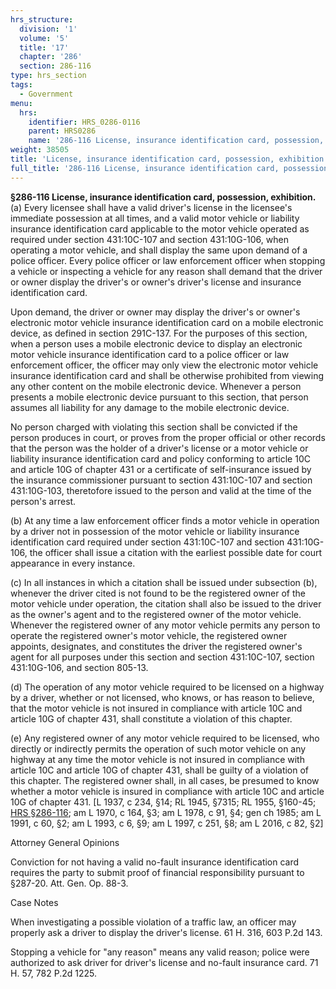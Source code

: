 ```yaml
---
hrs_structure:
  division: '1'
  volume: '5'
  title: '17'
  chapter: '286'
  section: 286-116
type: hrs_section
tags:
  - Government
menu:
  hrs:
    identifier: HRS_0286-0116
    parent: HRS0286
    name: '286-116 License, insurance identification card, possession, exhibition'
weight: 38505
title: 'License, insurance identification card, possession, exhibition'
full_title: '286-116 License, insurance identification card, possession, exhibition'
---
```

**§286-116 License, insurance identification card, possession, exhibition.** (a) Every licensee shall have a valid driver's license in the licensee's immediate possession at all times, and a valid motor vehicle or liability insurance identification card applicable to the motor vehicle operated as required under section 431:10C-107 and section 431:10G-106, when operating a motor vehicle, and shall display the same upon demand of a police officer. Every police officer or law enforcement officer when stopping a vehicle or inspecting a vehicle for any reason shall demand that the driver or owner display the driver's or owner's driver's license and insurance identification card.

Upon demand, the driver or owner may display the driver's or owner's electronic motor vehicle insurance identification card on a mobile electronic device, as defined in section 291C-137\. For the purposes of this section, when a person uses a mobile electronic device to display an electronic motor vehicle insurance identification card to a police officer or law enforcement officer, the officer may only view the electronic motor vehicle insurance identification card and shall be otherwise prohibited from viewing any other content on the mobile electronic device. Whenever a person presents a mobile electronic device pursuant to this section, that person assumes all liability for any damage to the mobile electronic device.

No person charged with violating this section shall be convicted if the person produces in court, or proves from the proper official or other records that the person was the holder of a driver's license or a motor vehicle or liability insurance identification card and policy conforming to article 10C and article 10G of chapter 431 or a certificate of self-insurance issued by the insurance commissioner pursuant to section 431:10C-107 and section 431:10G-103, theretofore issued to the person and valid at the time of the person's arrest.

(b) At any time a law enforcement officer finds a motor vehicle in operation by a driver not in possession of the motor vehicle or liability insurance identification card required under section 431:10C-107 and section 431:10G-106, the officer shall issue a citation with the earliest possible date for court appearance in every instance.

(c) In all instances in which a citation shall be issued under subsection (b), whenever the driver cited is not found to be the registered owner of the motor vehicle under operation, the citation shall also be issued to the driver as the owner's agent and to the registered owner of the motor vehicle. Whenever the registered owner of any motor vehicle permits any person to operate the registered owner's motor vehicle, the registered owner appoints, designates, and constitutes the driver the registered owner's agent for all purposes under this section and section 431:10C-107, section 431:10G-106, and section 805-13.

(d) The operation of any motor vehicle required to be licensed on a highway by a driver, whether or not licensed, who knows, or has reason to believe, that the motor vehicle is not insured in compliance with article 10C and article 10G of chapter 431, shall constitute a violation of this chapter.

(e) Any registered owner of any motor vehicle required to be licensed, who directly or indirectly permits the operation of such motor vehicle on any highway at any time the motor vehicle is not insured in compliance with article 10C and article 10G of chapter 431, shall be guilty of a violation of this chapter. The registered owner shall, in all cases, be presumed to know whether a motor vehicle is insured in compliance with article 10C and article 10G of chapter 431\. [L 1937, c 234, §14; RL 1945, §7315; RL 1955, §160-45; [HRS §286-116](/title-17/chapter-286/section-286-116/); am L 1970, c 164, §3; am L 1978, c 91, §4; gen ch 1985; am L 1991, c 60, §2; am L 1993, c 6, §9; am L 1997, c 251, §8; am L 2016, c 82, §2]

Attorney General Opinions

Conviction for not having a valid no-fault insurance identification card requires the party to submit proof of financial responsibility pursuant to §287-20\. Att. Gen. Op. 88-3.

Case Notes

When investigating a possible violation of a traffic law, an officer may properly ask a driver to display the driver's license. 61 H. 316, 603 P.2d 143.

Stopping a vehicle for "any reason" means any valid reason; police were authorized to ask driver for driver's license and no-fault insurance card. 71 H. 57, 782 P.2d 1225.